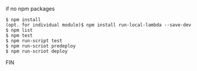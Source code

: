 if no npm packages

```
$ npm install
(opt. for individual module)$ npm install run-local-lambda --save-dev
$ npm list
$ npm test
$ npm run-script test
$ npm run-scriot predeploy
$ npm run-scriot deploy

```
FIN

